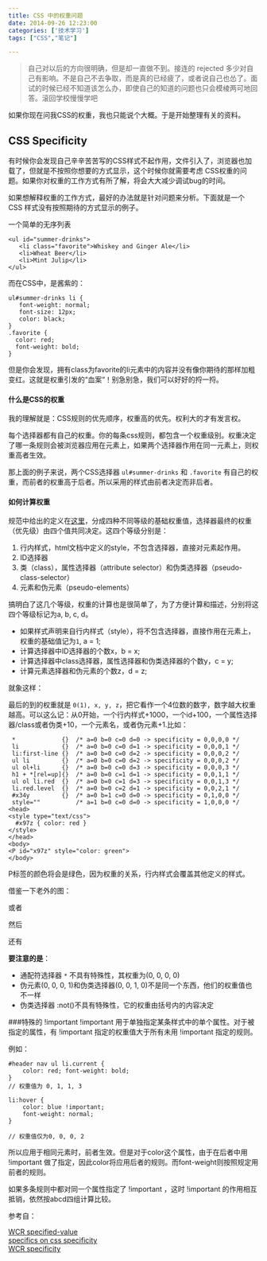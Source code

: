 ```yaml
---
title: CSS 中的权重问题  
date: 2014-09-26 12:23:00  
categories: ['技术学习'] 
tags: ["CSS","笔记"]  

---
```


> 自己对以后的方向很明确，但是却一直做不到。接连的 rejected 多少对自己有影响。不是自己不去争取，而是真的已经疲了，或者说自己也怂了。面试的时候已经不知道该怎么办，即使自己的知道的问题也只会模棱两可地回答。滚回学校慢慢学吧

如果你现在问我CSS的权重，我也只能说个大概。于是开始整理有关的资料。

## CSS Specificity

有时候你会发现自己辛辛苦苦写的CSS样式不起作用，文件引入了，浏览器也加载了，但就是不按照你想要的方式显示，这个时候你就需要考虑 CSS权重的问题。如果你对权重的工作方式有所了解，将会大大减少调试bug的时间。

如果想解释权重的工作方式，最好的办法就是针对问题来分析。下面就是一个 CSS 样式没有按照期待的方式显示的例子。

一个简单的无序列表

    <ul id="summer-drinks">
       <li class="favorite">Whiskey and Ginger Ale</li>
       <li>Wheat Beer</li>
       <li>Mint Julip</li>
    </ul>
    
而在CSS中，是酱紫的：

    ul#summer-drinks li {
       font-weight: normal;
       font-size: 12px;
       color: black;
    }
    .favorite {
      color: red;
      font-weight: bold;
    }
    
但是你会发现，拥有class为favorite的li元素中的内容并没有像你期待的那样加粗变红。这就是权重引发的“血案“！别急别急，我们可以好好的捋一捋。

#### 什么是CSS的权重

我的理解就是：CSS规则的优先顺序，权重高的优先。权利大的才有发言权。

每个选择器都有自己的权重。你的每条css规则，都包含一个权重级别。权重决定了哪一条规则会被浏览器应用在元素上，如果两个选择器作用在同一元素上，则权重高者生效。

那上面的例子来说，两个CSS选择器 `ul#summer-drinks` 和 `.favorite` 有自己的权重，而前者的权重高于后者。所以采用的样式由前者决定而非后者。

#### 如何计算权重

规范中给出的定义在[这里](http://www.w3.org/TR/CSS2/cascade.html#specificity)，分成四种不同等级的基础权重值，选择器最终的权重（优先级）由四个值共同决定。这四个等级分别是：
1. 行内样式，html文档中定义的style，不包含选择器，直接对元素起作用。
2. ID选择器
3. 类（class），属性选择器（attribute selector）和伪类选择器（pseudo-class-selector）
4. 元素和伪元素（pseudo-elements）

搞明白了这几个等级，权重的计算也是很简单了，为了方便计算和描述，分别将这四个等级标记为a, b, c, d。

* 如果样式声明来自行内样式（style），将不包含选择器，直接作用在元素上，权重的基础值记为`1`, a = 1;
* 计算选择器中ID选择器的个数x，b = x;
* 计算选择器中class选择器，属性选择器和伪类选择器的个数y，c = y;
* 计算元素选择器和伪元素的个数z，d = z;

就象这样：  
<!--![http://ncuey-crispelite.stor.sinaapp.com/specificity-calculationbase.png](http://ncuey-crispelite.stor.sinaapp.com/specificity-calculationbase.png)   -->

最后的到的权重就是 `0(1), x, y, z`，把它看作一个4位数的数字，数字越大权重越高。可以这么记：从0开始，一个行内样式+1000，一个id+100，一个属性选择器/class或者伪类+10，一个元素名，或者伪元素+1.比如：

     *             {}  /* a=0 b=0 c=0 d=0 -> specificity = 0,0,0,0 */
     li            {}  /* a=0 b=0 c=0 d=1 -> specificity = 0,0,0,1 */
     li:first-line {}  /* a=0 b=0 c=0 d=2 -> specificity = 0,0,0,2 */
     ul li         {}  /* a=0 b=0 c=0 d=2 -> specificity = 0,0,0,2 */
     ul ol+li      {}  /* a=0 b=0 c=0 d=3 -> specificity = 0,0,0,3 */
     h1 + *[rel=up]{}  /* a=0 b=0 c=1 d=1 -> specificity = 0,0,1,1 */
     ul ol li.red  {}  /* a=0 b=0 c=1 d=3 -> specificity = 0,0,1,3 */
     li.red.level  {}  /* a=0 b=0 c=2 d=1 -> specificity = 0,0,2,1 */
     #x34y         {}  /* a=0 b=1 c=0 d=0 -> specificity = 0,1,0,0 */
     style=""          /* a=1 b=0 c=0 d=0 -> specificity = 1,0,0,0 */
    <head>
    <style type="text/css">
      #x97z { color: red }
    </style>
    </head>
    <body>
    <P id="x97z" style="color: green">
    </body>
   
P标签的颜色将会是绿色，因为权重的关系，行内样式会覆盖其他定义的样式。

借鉴一下老外的图：

<!--![1](http://ncuey-crispelite.stor.sinaapp.com/cssspecificity-calc-1.png)   -->
或者  
<!--![2](http://ncuey-crispelite.stor.sinaapp.com/cssspecificity-calc-2.png)   -->
然后   
<!--![4](http://ncuey-crispelite.stor.sinaapp.com/cssspecificity-calc-4.png)  -->
还有  
<!--![5](http://ncuey-crispelite.stor.sinaapp.com/cssspecificity-calc-5.png)   -->



**要注意的是**：

* 通配符选择器 `*` 不具有特殊性，其权重为(0, 0, 0, 0)
* 伪元素(0, 0, 0, 1)和伪类选择器(0, 0, 1, 0)不是同一个东西，他们的权重值也不一样
* 伪类选择器 :not()不具有特殊性，它的权重由括号内的内容决定 

###特殊的 !important
!important 用于单独指定某条样式中的单个属性。对于被指定的属性，有 !important 指定的权重值大于所有未用 !important 指定的规则。

例如：
	
    #header nav ul li.current {
    	color: red; font-weight: bold;
    }
    // 权重值为 0, 1, 1, 3
    
	li:hover {
    	color: blue !important;
        font-weight: normal;
	}
    
    // 权重值仅为0, 0, 0, 2

所以应用于相同元素时，前者生效。但是对于color这个属性，由于在后者中用 !important 做了指定，因此color将应用后者的规则。而font-weight则按照规定用前者的规则。

如果多条规则中都对同一个属性指定了 !important ，这时 !important 的作用相互抵销，依然按abcd四组计算比较。



参考自：

[WCR specified-value](http://www.w3.org/TR/CSS2/cascade.html#specified-value)  
[specifics on css specificity](http://css-tricks.com/specifics-on-css-specificity/)  
[WCR specificity](http://www.w3.org/TR/CSS2/cascade.html#specificity)  


